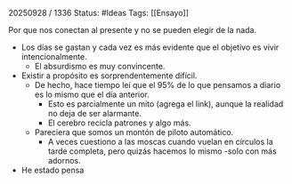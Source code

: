 20250928 / 1336
Status: #Ideas
Tags: [[Ensayo]]

Por que nos conectan al presente y no se pueden elegir de la nada. 
- Los días se gastan y cada vez es más evidente que el objetivo es vivir intencionalmente. 
	- El absurdismo es muy convincente.
- Existir a propósito es sorprendentemente difícil. 
	- De hecho, hace tiempo leí que el 95% de lo que pensamos a diario  es lo mismo que el día anterior.  
		- Esto es parcialmente un mito (agrega el link), aunque la realidad no deja de ser alarmante. 
		- El cerebro recicla patrones y algo más. 
	- Pareciera que somos un montón de piloto automático. 
		- A veces cuestiono a las moscas cuando vuelan en círculos la tarde completa, pero quizás hacemos lo mismo -solo con más adornos. 
- He estado pensa